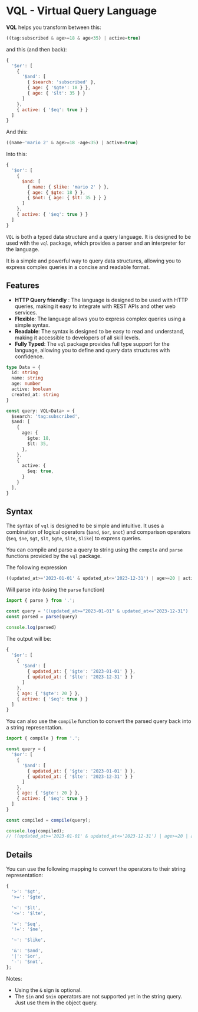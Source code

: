 # VQL - Virtual Query Language

**VQL** helps you transform between this:

```js
((tag:subscribed & age>=18 & age<35) | active=true)
```
and this (and then back):

```js
{
  '$or': [
    {
      '$and': [
        { $search: 'subscribed' },
        { age: { '$gte': 18 } },
        { age: { '$lt': 35 } }
      ]
    },
    { active: { '$eq': true } }
  ]
}
```
And this:

```js
((name~'mario 2' & age>=18 -age<35) | active=true) 
```
Into this:

```js
{ 
  '$or': [
    {
      $and: [
        { name: { $like: 'mario 2' } },
        { age: { $gte: 18 } },
        { $not: { age: { $lt: 35 } } }
      ]
    },
    { active: { '$eq': true } }
  ]
}
```

`VQL` is both a typed data structure and a query language. 
It is designed to be used with the `vql` package, which provides 
a parser and an interpreter for the language.

It is a simple and powerful way to query data structures, 
allowing you to express complex queries in a concise and readable format.

## Features

- **HTTP Query friendly** : The language is designed to be used with HTTP queries, making it easy to integrate with REST APIs and other web services.
- **Flexible**: The language allows you to express complex queries using a simple syntax.
- **Readable**: The syntax is designed to be easy to read and understand, making it accessible to developers of all skill levels.
- **Fully Typed**: The `vql` package provides full type support for the language, allowing you to define and query data structures with confidence.

```ts
type Data = {
  id: string
  name: string
  age: number
  active: boolean
  created_at: string
}

const query: VQL<Data> = {
  $search: 'tag:subscribed',
  $and: [
    {
      age: {
        $gte: 18,
        $lt: 35,
      },
    },
    {
      active: {
        $eq: true,
      }
    }
  ],
}
```

## Syntax

The syntax of `vql` is designed to be simple and intuitive. It uses a combination of logical operators (`$and`, `$or`, `$not`) and comparison operators (`$eq`, `$ne`, `$gt`, `$lt`, `$gte`, `$lte`, `$like`) to express queries.

You can compile and parse a query to string using the `compile` and `parse` functions provided by the `vql` package.


The following expression

```js
((updated_at>='2023-01-01' & updated_at<='2023-12-31') | age>=20 | active=true)
```

Will parse into (using the `parse` function)

```js
import { parse } from '.';

const query = '((updated_at>="2023-01-01" & updated_at<="2023-12-31") | age>=20 | active=true)'
const parsed = parse(query)

console.log(parsed)
```

The output will be:

```js
{
  '$or': [
    {
      '$and': [
        { updated_at: { '$gte': '2023-01-01' } },
        { updated_at: { '$lte': '2023-12-31' } }
      ]
    },
    { age: { '$gte': 20 } },
    { active: { '$eq': true } }
  ]
}
```

You can also use the `compile` function to convert the parsed query back into a string representation.  

```js
import { compile } from '.';

const query = {
  '$or': [
    {
      '$and': [
        { updated_at: { '$gte': '2023-01-01' } },
        { updated_at: { '$lte': '2023-12-31' } }
      ]
    },
    { age: { '$gte': 20 } },
    { active: { '$eq': true } }
  ]
}

const compiled = compile(query);

console.log(compiled);
// ((updated_at>='2023-01-01' & updated_at<='2023-12-31') | age>=20 | active=true)
```

## Details

You can use the following mapping to convert the operators to their string representation:
```js
{
  '>': '$gt',
  '>=': '$gte',

  '<': '$lt',
  '<=': '$lte',

  '=': '$eq',
  '!=': '$ne',

  '~': '$like',

  '&': '$and',
  '|': '$or',
  '-': '$not',
};
```

Notes:
- Using the `&` sign is optional.
- The `$in` and `$nin` operators are not supported yet in the string query.
Just use them in the object query.

